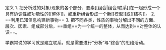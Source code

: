 定义
	1. 把分析过的对象/现象的各个部分、要素[[组合|组合/联系]]在一起形成一个具有协调性或功能性的[[整体]]，或重新组合形成一个新[[模型]]或[[结构]]。
	2. ==利用已知信息构建新事物==
	3. 把不同各类，性质的事物分解出不同的方面、层次、因素、组成部分后，==重组==为一个统一的整体，从而达到==对整体的认识==。

学霸常说的学习就是建立联系，就是需要进行“分析”与“综合”的思维活动。